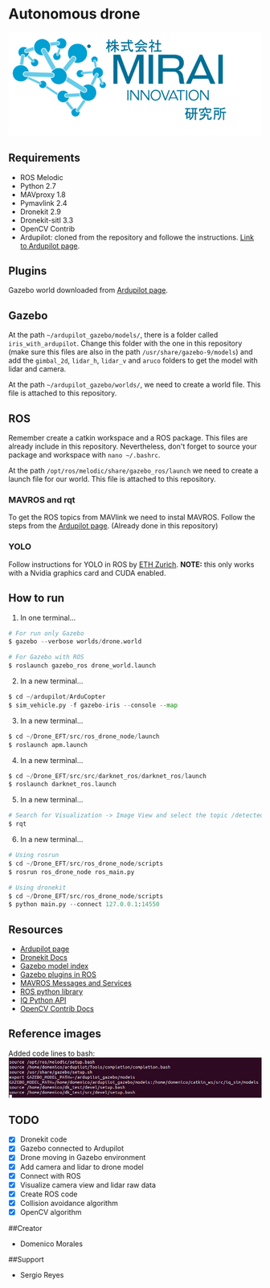 # Autonomous drone
<p align="center">
    <img src="/images/mirai_logo.png" alt= "Mirai logo" width="512"/>
</p>

## Requirements

- ROS Melodic
- Python 2.7
- MAVproxy 1.8
- Pymavlink 2.4
- Dronekit 2.9
- Dronekit-sitl 3.3
- OpenCV Contrib
- Ardupilot: cloned from the repository and followe the instructions. [Link to Ardupilot page](https://ardupilot.org/dev/docs/building-setup-linux.html#building-setup-linux).

## Plugins
Gazebo world downloaded from [Ardupilot page](https://ardupilot.org/dev/docs/using-gazebo-simulator-with-sitl.html).

## Gazebo
At the path `~/ardupilot_gazebo/models/`, there is a folder called `iris_with_ardupilot`.
Change this folder with the one in this repository (make sure this files are also in the path `/usr/share/gazebo-9/models`) and add the `gimbal_2d`, `lidar_h`, `lidar_v` and `aruco` folders to get the model with lidar and camera. 

At the path `~/ardupilot_gazebo/worlds/`, we need to create a world file. This file is attached to this repository.

## ROS
Remember create a catkin workspace and a ROS package. This files are already include in this repository. Nevertheless, don't forget to source your package and workspace with `nano ~/.bashrc`.

At the path `/opt/ros/melodic/share/gazebo_ros/launch` we need to create a launch file for our world. This file is attached to this repository.

### MAVROS and rqt
To get the ROS topics from MAVlink we need to instal MAVROS. Follow the steps from the [Ardupilot page](https://ardupilot.org/dev/docs/ros-sitl.html). (Already done in this repository)

### YOLO
Follow instructions for YOLO in ROS by [ETH Zurich](https://github.com/leggedrobotics/darknet_ros).
**NOTE:** this only works with a Nvidia graphics card and CUDA enabled.

## How to run
1. In one terminal...
```python
# For run only Gazebo
$ gazebo --verbose worlds/drone.world
```
```python
# For Gazebo with ROS
$ roslaunch gazebo_ros drone_world.launch
```

2. In a new terminal...
```python
$ cd ~/ardupilot/ArduCopter
$ sim_vehicle.py -f gazebo-iris --console --map
```

3. In a new terminal...
```python
$ cd ~/Drone_EFT/src/ros_drone_node/launch
$ roslaunch apm.launch
```

4. In a new terminal...
```python
$ cd ~/Drone_EFT/src/src/darknet_ros/darknet_ros/launch
$ roslaunch darknet_ros.launch
```

5. In a new terminal...
```python
# Search for Visualization -> Image View and select the topic /detected_markers
$ rqt
```

6. In a new terminal...
```python
# Using rosrun
$ cd ~/Drone_EFT/src/ros_drone_node/scripts
$ rosrun ros_drone_node ros_main.py
```
```python
# Using dronekit
$ cd ~/Drone_EFT/src/ros_drone_node/scripts
$ python main.py --connect 127.0.0.1:14550
```

## Resources
- [Ardupilot page](https://ardupilot.org)
- [Dronekit Docs](https://dronekit-python.readthedocs.io/en/latest/)
- [Gazebo model index](http://models.gazebosim.org/)
- [Gazebo plugins in ROS](http://gazebosim.org/tutorials?tut=ros_gzplugins)
- [MAVROS Messages and Services](http://wiki.ros.org/mavros_msgs)
- [ROS python library](http://wiki.ros.org/rospy)
- [IQ Python API](https://github.com/Intelligent-Quads/iq_gnc/blob/master/docs/py_gnc_functions.md)
- [OpenCV Contrib Docs](https://github.com/opencv/opencv_contrib)

## Reference images
Added code lines to bash:
![Image of bash](/images/bashrc_sources.png)

## TODO
- [X] Dronekit code
- [X] Gazebo connected to Ardupilot
- [X] Drone moving in Gazebo environment
- [X] Add camera and lidar to drone model
- [X] Connect with ROS
- [X] Visualize camera view and lidar raw data
- [X] Create ROS code
- [X] Collision avoidance algorithm
- [X] OpenCV algorithm

##Creator

- Domenico Morales

##Support

- Sergio Reyes 
